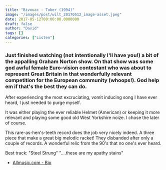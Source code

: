 ```yaml
---
title: "Bivouac - Tuber (1994)"
image: "/images/post/wilt_20170512_image-asset.jpeg"
date: 2017-05-12T00:00:00.0000000
draft: false
author: "David"
tags: []
categories: ["Listen"]
---
```

### Just finished watching (not intentionally I'll have you!) a bit of the appalling Graham Norton show. On that show was some god awful female Euro-vision contestant who was about to represent Great Britain in that wonderfully relevant competition for the European community (whoops!). God help em if that's the best they can do.  
  
After experiencing the most excruciating, vomit inducing song I have ever heard, I just needed to purge myself.   
  
It was either playing the ever reliable Helmet (American) or keeping it more relevant and playing some good old West Yorkshire noize. I chose the later of course.

 This rare-as-hen's-teeth record does the job very nicely indeed. A three piece that make a great big melodic racket! They disbanded after only a couple of records. A wonderful relic from the 90's that no one's ever heard. 

 Best track: "Steel Strung" "....these are my apathy stains"

-  [Allmusic.com - Bio](http://www.allmusic.com/artist/bivouac-mn0000087837/biography)